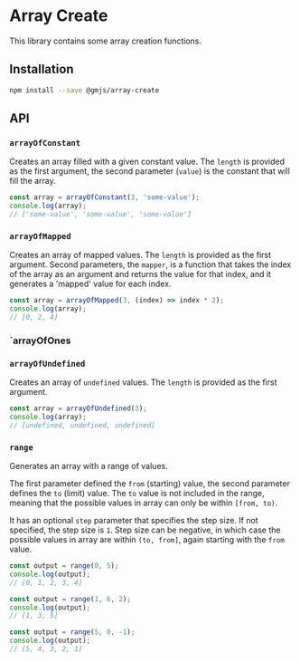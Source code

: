 # Array Create

This library contains some array creation functions.

## Installation

```bash
npm install --save @gmjs/array-create
```

## API

### `arrayOfConstant`

Creates an array filled with a given constant value. The `length` is provided as the first argument, the second parameter (`value`) is the constant that will fill the array.

```ts
const array = arrayOfConstant(3, 'some-value');
console.log(array);
// ['some-value', 'some-value', 'some-value']
```

### `arrayOfMapped`

Creates an array of mapped values. The `length` is provided as the first argument. Second parameters, the `mapper`, is a function that takes the index of the array as an argument and returns the value for that index, and it generates a 'mapped' value for each index.

```ts
const array = arrayOfMapped(3, (index) => index * 2);
console.log(array);
// [0, 2, 4]
```

### `arrayOfOnes

### `arrayOfUndefined`

Creates an array of `undefined` values. The `length` is provided as the first argument.

```ts
const array = arrayOfUndefined(3);
console.log(array);
// [undefined, undefined, undefined]
```

### `range`

Generates an array with a range of values.

The first parameter defined the `from` (starting) value, the second parameter defines the `to` (limit) value. The `to` value is not included in the range, meaning that the possible values in array can only be within `[from, to)`.

It has an optional `step` parameter that specifies the step size. If not specified, the step size is `1`. Step size can be negative, in which case the possible values in array are within `(to, from]`, again starting with the `from` value.

```ts
const output = range(0, 5);
console.log(output);
// [0, 1, 2, 3, 4]
```

```ts
const output = range(1, 6, 2);
console.log(output);
// [1, 3, 5]
```

```ts
const output = range(5, 0, -1);
console.log(output);
// [5, 4, 3, 2, 1]
```
